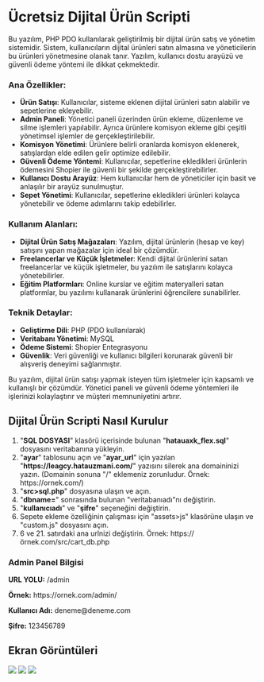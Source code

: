 <h1>Ücretsiz Dijital Ürün Scripti</h1>
Bu yazılım, PHP PDO kullanılarak geliştirilmiş bir dijital ürün satış ve yönetim sistemidir. Sistem, kullanıcıların dijital ürünleri satın almasına ve yöneticilerin bu ürünleri yönetmesine olanak tanır. Yazılım, kullanıcı dostu arayüzü ve güvenli ödeme yöntemi ile dikkat çekmektedir.

<h3>Ana Özellikler:</h3>
<ul><li><strong>Ürün Satışı</strong>: Kullanıcılar, sisteme eklenen dijital ürünleri satın alabilir ve sepetlerine ekleyebilir.</li><li><strong>Admin Paneli</strong>: Yönetici paneli üzerinden ürün ekleme, düzenleme ve silme işlemleri yapılabilir. Ayrıca ürünlere komisyon ekleme gibi çeşitli yönetimsel işlemler de gerçekleştirilebilir.</li><li><strong>Komisyon Yönetimi</strong>: Ürünlere belirli oranlarda komisyon eklenerek, satışlardan elde edilen gelir optimize edilebilir.</li><li><strong>Güvenli Ödeme Yöntemi</strong>: Kullanıcılar, sepetlerine ekledikleri ürünlerin ödemesini Shopier ile güvenli bir şekilde gerçekleştirebilirler.</li><li><strong>Kullanıcı Dostu Arayüz</strong>: Hem kullanıcılar hem de yöneticiler için basit ve anlaşılır bir arayüz sunulmuştur.</li><li><strong>Sepet Yönetimi</strong>: Kullanıcılar, sepetlerine ekledikleri ürünleri kolayca yönetebilir ve ödeme adımlarını takip edebilirler.</li></ul>

<h3>Kullanım Alanları:</h3>
<ul><li><strong>Dijital Ürün Satış Mağazaları</strong>: Yazılım, dijital ürünlerin (hesap ve key) satışını yapan mağazalar için ideal bir çözümdür.</li><li><strong>Freelancerlar ve Küçük İşletmeler</strong>: Kendi dijital ürünlerini satan freelancerlar ve küçük işletmeler, bu yazılım ile satışlarını kolayca yönetebilirler.</li><li><strong>Eğitim Platformları</strong>: Online kurslar ve eğitim materyalleri satan platformlar, bu yazılımı kullanarak ürünlerini öğrencilere sunabilirler.</li></ul>
<h3>Teknik Detaylar:</h3>
<ul><li><strong>Geliştirme Dili</strong>: PHP (PDO kullanılarak)</li><li><strong>Veritabanı Yönetimi</strong>: MySQL</li><li><strong>Ödeme Sistemi</strong>: Shopier Entegrasyonu</li><li><strong>Güvenlik</strong>: Veri güvenliği ve kullanıcı bilgileri korunarak güvenli bir alışveriş deneyimi sağlanmıştır.</li></ul>
<p>Bu yazılım, dijital ürün satışı yapmak isteyen tüm işletmeler için kapsamlı ve kullanışlı bir çözümdür. Yönetici paneli ve güvenli ödeme yöntemleri ile işlerinizi kolaylaştırır ve müşteri memnuniyetini artırır.</p>

<h2>Dijital Ürün Scripti Nasıl Kurulur</h2>

<ol>
  <li>"<strong>SQL DOSYASI</strong>" klasörü içerisinde bulunan "<strong>hatauaxk_flex.sql</strong>" dosyasını veritabanına yükleyin.</li>
  <li>"<strong>ayar</strong>" tablosunu açın ve "<strong>ayar_url</strong>" için yazılan "<strong>https://leagcy.hatauzmani.com/</strong>" yazısını silerek ana domaininizi yazın. (Domainin sonuna "/" eklemeniz zorunludur. Örnek: https://ornek.com/)</li>
  <li>"<strong>src>sql.php</strong>" dosyasına ulaşın ve açın.</li>
  <li>"<strong>dbname=</strong>" sonrasında bulunan "veritabanıadı"nı değiştirin.</li>
  <li>"<strong>kullanıcıadı</strong>" ve "<strong>şifre</strong>" seçeneğini değiştirin.</li>
  <li>Sepete ekleme özelliğinin çalışması için "assets>js" klasörüne ulaşın ve "custom.js" dosyasını açın.</li>
  <li>6 ve 21. satırdaki ana urlnizi değiştirin. Örnek: https://örnek.com/src/cart_db.php</li>
</ol>
<h3>Admin Panel Bilgisi</h3>
<p><strong>URL YOLU:</strong> /admin</p> <p><strong>Örnek:</strong> https://ornek.com/admin/</p>
<p><strong>Kullanıcı Adı:</strong> deneme@deneme.com</p>
<p><strong>Şifre:</strong> 123456789</p>
<h2>Ekran Görüntüleri</h2>

<img src="https://img001.prntscr.com/file/img001/90BZaE2DQ32ZbzOdV72a_A.png">
<img src="https://img001.prntscr.com/file/img001/B_3yDz2kRimYZwpwW3lxgQ.png">
<img src="https://img001.prntscr.com/file/img001/Eq6Z_J0MR0mc1u8oUPUQ6w.png">
